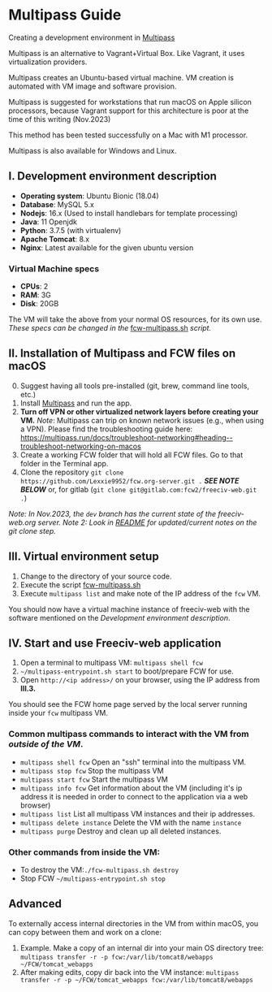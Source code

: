 # Multipass Guide
Creating a development environment in [Multipass](https://multipass.run/docs)

Multipass is an alternative to Vagrant+Virtual Box. Like Vagrant, it uses virtualization providers.

Multipass creates an Ubuntu-based virtual machine. VM creation is automated with VM image and software provision.

Multipass is suggested for workstations that run macOS on Apple silicon processors, because
Vagrant support for this architecture is poor at the time of this writing (Nov.2023)

This method has been tested successfully on a Mac with M1 processor.

Multipass is also available for Windows and Linux.

## I. Development environment description

- __Operating system__: Ubuntu Bionic (18.04)
- __Database__: MySQL 5.x
- __Nodejs__: 16.x (Used to install handlebars for template processing)
- __Java__: 11 Openjdk
- __Python__: 3.7.5 (with virtualenv)
- __Apache Tomcat__: 8.x
- __Nginx__: Latest available for the given ubuntu version

### Virtual Machine specs

- __CPUs__: 2
- __RAM__: 3G
- __Disk__: 20GB

The VM will take the above from your normal OS resources, for its own use.
_These specs can be changed in the_ [fcw-multipass.sh](fcw-multipass.sh) _script._

## II. Installation of Multipass and FCW files on macOS

0. Suggest having all tools pre-installed (git, brew, command line tools, etc.)
1. Install [Multipass](https://multipass.run/docs) and run the app.
2. **Turn off VPN or other virtualized network layers before creating your VM.**
    _Note_: Multipass can trip on known network issues (e.g., when using a VPN). 
    Please find the troubleshooting guide here: https://multipass.run/docs/troubleshoot-networking#heading--troubleshoot-networking-on-macos
3. Create a working FCW folder that will hold all FCW files. Go to that folder in the Terminal app.
4. Clone the repository ```git clone https://github.com/Lexxie9952/fcw.org-server.git .``` **_SEE NOTE BELOW_** 
        or, for gitlab (```git clone git@gitlab.com:fcw2/freeciv-web.git .```)

_Note: In Nov.2023, the ```dev``` branch has the current state of the freeciv-web.org server._
_Note 2: Look in [README](README.md) for updated/current notes on the git clone step._

## III. Virtual environment setup

1. Change to the directory of your source code.
2. Execute the script [fcw-multipass.sh](fcw-multipass.sh)
3. Execute ```multipass list``` and make note of the IP address of the ```fcw``` VM.

You should now have a virtual machine instance of freeciv-web with the software mentioned on the _Development environment description_.

## IV. Start and use Freeciv-web application

1. Open a terminal to multipass VM: ```multipass shell fcw```
2. ```~/multipass-entrypoint.sh start``` to boot/prepare FCW for use.
3. Open ```http://<ip address>/``` on your browser, using the IP address from **III.3.**

You should see the FCW home page served by the local server running inside your ```fcw``` multipass VM.

### Common multipass commands to interact with the VM from _outside of the VM_.
  
- ```multipass shell fcw``` Open an "ssh" terminal into the multipass VM.
- ```multipass stop fcw``` Stop the multipass VM
- ```multipass start fcw``` Start the multipass VM
- ```multipass info fcw``` Get information about the VM (including it's ip address it is needed in order to connect to the application via a web browser)
- ```multipass list``` List all multipass VM instances and their ip addresses.
- ```multipass delete instance``` Delete the VM with the name ```instance```
- ```multipass purge``` Destroy and clean up all deleted instances.

### Other commands from inside the VM:
* To destroy the VM:```./fcw-multipass.sh destroy```
* Stop FCW ```~/multipass-entrypoint.sh stop```

## Advanced
To externally access internal directories in the VM from within macOS, you can copy between them and work on a clone:
1. Example. Make a copy of an internal dir into your main OS directory tree:
```multipass transfer -r -p fcw:/var/lib/tomcat8/webapps ~/FCW/tomcat_webapps```
2. After making edits, copy dir back into the VM instance:
```multipass transfer -r -p ~/FCW/tomcat_webapps fcw:/var/lib/tomcat8/webapps```

